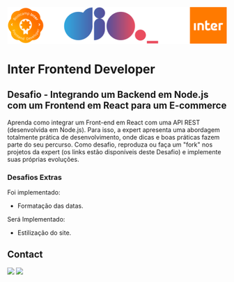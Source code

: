 <img alt="logo Bootcamp Inter Frontend Developer" src="https://github.com/joaomhernandes/DIO_Activities/blob/main/Assets/InterFrontendDeveloper.svg" style="width: 100%, height: auto, margin-left: auto, margin-left: auto" />

# Inter Frontend Developer

## Desafio - Integrando um Backend em Node.js com um Frontend em React para um E-commerce

Aprenda como integrar um Front-end em React com uma API REST (desenvolvida em Node.js). Para isso, a expert apresenta uma abordagem totalmente prática de desenvolvimento, onde dicas e boas práticas fazem parte do seu percurso. Como desafio, reproduza ou faça um "fork" nos projetos da expert (os links estão disponíveis deste Desafio) e implemente suas próprias evoluções.

### Desafios Extras

Foi implementado:

- Formatação das datas.

Será Implementado:

- Estilização do site.

## Contact

<a href="https://www.linkedin.com/in/tony-s-freitas/" target="_blank"><img src="https://img.shields.io/badge/-LinkedIn-%230077B5?style=for-the-badge&logo=linkedin&logoColor=white" target="_blank"></a> <a href="https://github.com/sammyfreitas" target="_blank"><img src="https://img.shields.io/github/followers/sammyfreitas?label=AnthonyFreitas&style=for-the-badge" target="_blank"></a>